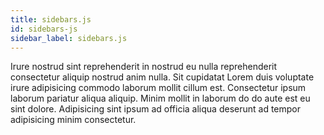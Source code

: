 ```yaml
---
title: sidebars.js
id: sidebars-js
sidebar_label: sidebars.js
---
```


Irure nostrud sint reprehenderit in nostrud eu nulla reprehenderit consectetur aliquip nostrud anim nulla. Sit cupidatat Lorem duis voluptate irure adipisicing commodo laborum mollit cillum est. Consectetur ipsum laborum pariatur aliqua aliquip. Minim mollit in laborum do do aute est eu sint dolore. Adipisicing sint ipsum ad officia aliqua deserunt ad tempor adipisicing minim consectetur.

